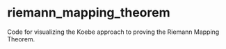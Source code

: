 # riemann_mapping_theorem
Code for visualizing the Koebe approach to proving the Riemann Mapping Theorem.

